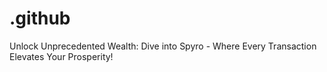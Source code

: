 # .github
Unlock Unprecedented Wealth: Dive into Spyro - Where Every Transaction Elevates Your Prosperity!
